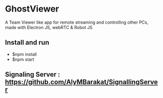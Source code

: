 # GhostViewer
A Team Viewer like app for remote streaming and controlling other PCs, made with Electron JS, webRTC & Robot JS

## Install and run
  *   $npm install
  *   $npm start

## Signaling Server : https://github.com/AlyMBarakat/SignallingServer
  

